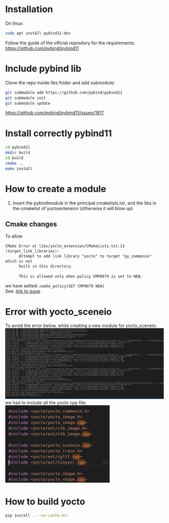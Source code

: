 # Installation
On linux:
```bash
sudo apt install pybind11-dev
```

Follow the guide of the official repository for the requirements: https://github.com/pybind/pybind11

# Include pybind lib
Clone the repo inside libs folder and add submodule:
```bash
git submodule add https://github.com/pybind/pybind11
git submodule init
git submodule update
```
https://github.com/pybind/pybind11/issues/1817

# Install correctly pybind11
```bash
cd pybind11
mkdir build
cd build
cmake ..
make install
```

# How to create a module
1. Insert the pybindmodule in the principal cmakelists.txt, and the libs in the cmakelist of yoctoextension (otherwise it will blow up)

## Cmake changes
To allow
```
CMake Error at libs/yocto_extension/CMakeLists.txt:13 (target_link_libraries):
      Attempt to add link library "yocto" to target "py_commonio" which is not
      built in this directory.
    
      This is allowed only when policy CMP0079 is set to NEW.
```
we have setted:
`cmake_policy(SET CMP0079 NEW)`  
See: [link to issue](https://gitlab.kitware.com/cmake/cmake/issues/19693)


# Error with yocto_sceneio
To avoid the error below, while creating a new module for yocto_sceneio:  
![Error yocto_sceneio](report/img/error_yoctosceneio.png)  
we had to include all the yocto cpp file:  
![Error yocto_sceneio](report/img/solved_error_yoctosceneio.png)  

# How to build yocto
```bash
pip install . --no-cache-dir
```